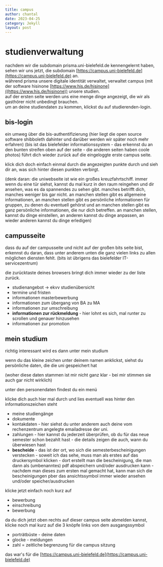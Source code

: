```yaml
---
title: campus
author: chantal
date: 2023-04-25
category: Jekyll
layout: post
---
```


# studienverwaltung

nachdem wir die subdomain prisma.uni-bielefeld.de kennengelernt haben, sehen wir uns jetzt, die subdomain [https://campus.uni-bielefeld.de](https://campus.uni-bielefeld.de) an.   
während prisma unsere digitale identität verwaltet, verwaltet campus (mit der software hisinone [https://www.his.de/hisinone]((https://www.his.de/hisinone)) unsere studien.  
auf der ersten seite werden uns eine menge dinge angezeigt, die wir als gasthörer nicht unbedingt brauchen.  
um an deine studiendaten zu kommen, klickst du auf studierenden-login. 

## bis-login

ein umweg über die bis-authentifizierung (hier liegt die open source software shibboleth dahinter und darüber werden wir später noch mehr erfahren) (bis ist das bielefelder informationssystem - das erkennst du an den bunten streifen oben auf der seite - die anderen seiten haben coole photos) führt dich wieder zurück auf die eingeloggte erste campus seite.

klick dich doch einfach einmal durch die angezeigten punkte durch und sieh dir an, was sich hinter diesen punkten verbirgt.  

(denk daran: die uniwebseite ist wie ein großes kreuzfahrtschiff. immer wenn du eine tür siehst, kannst du mal kurz in den raum reingehen und dir ansehen, was es da spannendes zu sehen gibt. manches betrifft dich, manches weniger bis gar nicht. an manchen stellen gibt es allgemeine informationen, an manchen stellen gibt es persönliche informationen für gruppen, zu denen du eventuell gehörst und an manchen stellen gibt es ganz persönliche informationen, die nur dich betreffen. an manchen stellen, kannst du dinge einstellen, an anderen kannst du dinge anpassen, an wieder anderen kannst du dinge erledigen)

## campusseite

dass du auf der campusseite und nicht auf der großen bits seite bist, erkennst du daran, dass unter anderem unten die ganz vielen links zu allen möglichen diensten fehlt. (bits ist übrigens das bielefelder IT-servicezentrum)

die zurücktaste deines browsers bringt dich immer wieder zu der liste zurück.

- studienangebot -> ekvv studienübersicht
- termine und fristen
- informationen masterbewerbung
- informationen zum übergang von BA zu MA
- informationen zur umschreibung
- **informationen zur rückmeldung** - hier lohnt es sich, mal runter zu scrollen und genauer hinzusehen
- informationen zur promotion

## mein studium

richtig interessant wird es dann unter mein studium  

wenn du das kleine zeichen unter deinem namen anklickst, siehst du persönliche daten, die die uni gespeichert hat

(woher diese daten stammen ist mir nicht ganz klar - bei mir stimmen sie auch gar nicht wirklich)

unter den personendaten findest du ein menü

klicke dich auch hier mal durch und lies eventuell was hinter den informationszeichen steht

- meine studiengänge
- dokumente
- kontakdaten - hier siehst du unter anderem auch deine vom rechenzentrum angelegte emailadresse der uni.
- zahlungen - hier kannst du jederzeit überprüfen, ob du für das neue semester schon bezahlt hast - die details zeigen die auch, wann du überwiesen hast
- **bescheide** - das ist der ort, wo sich die semesterbescheinigungen verstecken - soweit ich das sehe, muss man als erstes auf das druckersymbol klicken - dort erstellt man die bescheinigung, die man dann als (umbenanntes) pdf abspeichern und/oder ausdrucken kann - nachdem man dieses zum ersten mal gemacht hat, kann man sich die bescheinigungen pber das ansichtssymbol immer wieder ansehen und/oder speicher/ausdrucken

klicke jetzt einfach noch kurz auf
- bewerbung
- einschreibung
- bewerbung

da du dich jetzt oben rechts auf dieser campus seite abmelden kannst, klicke noch mal kurz auf die 3 knöpfe links von dem ausgangssymbol

- porträtbüste - deine daten
- glocke - meldungen
- zahl = zeitliche begrenzung für die campus sitzung


das war's für die [https://campus.uni-bielefeld.de](https://campus.uni-bielefeld.de)
